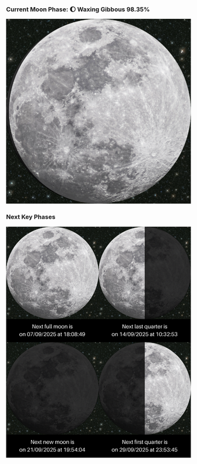 ### Current Moon Phase: 🌔 Waxing Gibbous 98.35%
![Moon Phase](moonphase.png)
### Next Key Phases
![Gallery](gallery.png)